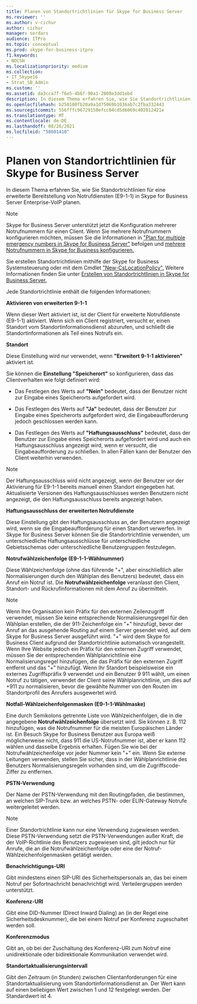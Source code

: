 ```yaml
---
title: Planen von Standortrichtlinien für Skype for Business Server
ms.reviewer: ''
ms.author: v-cichur
author: cichur
manager: serdars
audience: ITPro
ms.topic: conceptual
ms.prod: skype-for-business-itpro
f1.keywords:
- NOCSH
ms.localizationpriority: medium
ms.collection:
- IT_Skype16
- Strat_SB_Admin
ms.custom: ''
ms.assetid: da3cca7f-f6e5-4b6f-90a1-2008e3dd1ebd
description: In diesem Thema erfahren Sie, wie Sie Standortrichtlinien für eine erweiterte Bereitstellung von Notrufdiensten (E9-1-1) in Skype for Business Server Enterprise-VoIP planen.
ms.openlocfilehash: b250108fb20a9a1d75069b1036ab7c2fba332443
ms.sourcegitcommit: 556fffc96729150efcc04cd5d6069c402012421e
ms.translationtype: MT
ms.contentlocale: de-DE
ms.lasthandoff: 08/26/2021
ms.locfileid: "58601410"
---
```

# <a name="plan-location-policies-for-skype-for-business-server"></a>Planen von Standortrichtlinien für Skype for Business Server
 
In diesem Thema erfahren Sie, wie Sie Standortrichtlinien für eine erweiterte Bereitstellung von Notrufdiensten (E9-1-1) in Skype for Business Server Enterprise-VoIP planen. 
  
> [!NOTE]
> Skype for Business Server unterstützt jetzt die Konfiguration mehrerer Notrufnummern für einen Client. Wenn Sie mehrere Notrufnummern konfigurieren möchten, müssen Sie die Informationen in ["Plan for multiple emergency numbers in Skype for Business Server"](multiple-emergency-numbers.md) befolgen und [mehrere Notrufnummern in Skype for Business konfigurieren.](../../deploy/deploy-enterprise-voice/configure-multiple-emergency-numbers.md) 
  
Sie erstellen Standortrichtlinien mithilfe der Skype for Business Systemsteuerung oder mit dem Cmdlet ["New-CsLocationPolicy".](/powershell/module/skype/new-cslocationpolicy?view=skype-ps) Weitere Informationen finden Sie unter [Erstellen von Standortrichtlinien in Skype for Business Server.](../../deploy/deploy-enterprise-voice/create-location-policies.md)
  
Jede Standortrichtlinie enthält die folgenden Informationen:
  
 **Aktivieren von erweiterten 9-1-1**
  
Wenn dieser Wert aktiviert ist, ist der Client für erweiterte Notrufdienste (E9-1-1) aktiviert. Wenn sich ein Client registriert, versucht er, einen Standort vom Standortinformationsdienst abzurufen, und schließt die Standortinformationen als Teil eines Notrufs ein.
  
 **Standort**
  
Diese Einstellung wird nur verwendet, wenn **"Erweitert 9-1-1 aktivieren"** aktiviert ist.
  
Sie können die **Einstellung "Speicherort"** so konfigurieren, dass das Clientverhalten wie folgt definiert wird:
  
- Das Festlegen des Werts auf **"Nein"** bedeutet, dass der Benutzer nicht zur Eingabe eines Speicherorts aufgefordert wird.
    
- Das Festlegen des Werts auf **"Ja"** bedeutet, dass der Benutzer zur Eingabe eines Speicherorts aufgefordert wird, die Eingabeaufforderung jedoch geschlossen werden kann.
    
- Das Festlegen des Werts auf **"Haftungsausschluss"** bedeutet, dass der Benutzer zur Eingabe eines Speicherorts aufgefordert wird und auch ein Haftungsausschluss angezeigt wird, wenn er versucht, die Eingabeaufforderung zu schließen. In allen Fällen kann der Benutzer den Client weiterhin verwenden.
    
> [!NOTE]
> Der Haftungsausschluss wird nicht angezeigt, wenn der Benutzer vor der Aktivierung für E9-1-1 bereits manuell einen Standort eingegeben hat. Aktualisierte Versionen des Haftungsausschlusses werden Benutzern nicht angezeigt, die den Haftungsausschluss bereits angezeigt haben. 
  
 **Haftungsausschluss der erweiterten Notrufdienste**
  
Diese Einstellung gibt den Haftungsausschluss an, der Benutzern angezeigt wird, wenn sie die Eingabeaufforderung für einen Standort verwerfen. In Skype for Business Server können Sie die Standortrichtlinie verwenden, um unterschiedliche Haftungsausschlüsse für unterschiedliche Gebietsschemas oder unterschiedliche Benutzergruppen festzulegen.
  
 **Notrufwählzeichenfolge (E9-1-1-Wählnummer)**
  
Diese Wählzeichenfolge (ohne das führende "+", aber einschließlich aller Normalisierungen durch den Wählplan des Benutzers) bedeutet, dass ein Anruf ein Notruf ist. Die **Notrufwählzeichenfolge** veranlasst den Client, Standort- und Rückrufinformationen mit dem Anruf zu übermitteln.
  
> [!NOTE]
> Wenn Ihre Organisation kein Präfix für den externen Zeilenzugriff verwendet, müssen Sie keine entsprechende Normalisierungsregel für den Wählplan erstellen, die der 911-Zeichenfolge ein "+" hinzufügt, bevor der Anruf an das ausgehende Routing auf einem Server gesendet wird, auf dem Skype for Business Server ausgeführt wird. "+" wird dem Skype for Business Client aufgrund der Standortrichtlinie automatisch vorangestellt. Wenn Ihre Website jedoch ein Präfix für den externen Zugriff verwendet, müssen Sie der entsprechenden Wählplanrichtlinie eine Normalisierungsregel hinzufügen, die das Präfix für den externen Zugriff entfernt und das "+" hinzufügt. Wenn Ihr Standort beispielsweise ein externes Zugriffspräfix 9 verwendet und ein Benutzer 9 911 wählt, um einen Notruf zu tätigen, verwendet der Client seine Wählplanrichtlinie, um dies auf +911 zu normalisieren, bevor die gewählte Nummer von den Routen im Standortprofil des Anrufers ausgewertet wird. 
  
 **Notfall-Wählzeichenfolgenmasken (E9-1-1-Wählmaske)**
  
Eine durch Semikolons getrennte Liste von Wählzeichenfolgen, die in die angegebene **Notrufwählzeichenfolge** übersetzt wird. Sie können z. B. 112 hinzufügen, was die Notrufnummer für die meisten Europäischen Länder ist. Ein Besuch Skype for Business Benutzer aus Europa weiß möglicherweise nicht, dass 911 die US-Notrufnummer ist, aber er kann 112 wählen und dasselbe Ergebnis erhalten. Fügen Sie wie bei der Notrufwählzeichenfolge vor jeder Nummer kein "+" ein. Wenn Sie externe Leitungen verwenden, stellen Sie sicher, dass in der Wählplanrichtlinie des Benutzers Normalisierungsregeln vorhanden sind, um die Zugriffscode-Ziffer zu entfernen.
  
 **PSTN-Verwendung**
  
Der Name der PSTN-Verwendung mit den Routingpfaden, die bestimmen, an welchen SIP-Trunk bzw. an welches PSTN- oder ELIN-Gateway Notrufe weitergeleitet werden.
  
> [!NOTE]
> Einer Standortrichtlinie kann nur eine Verwendung zugewiesen werden. Diese PSTN-Verwendung setzt die PSTN-Verwendungen außer Kraft, die der VoIP-Richtlinie des Benutzers zugewiesen sind, gilt jedoch nur für Anrufe, die an die Notrufwählzeichenfolge oder eine der Notruf-Wählzeichenfolgenmasken getätigt werden. 
  
 **Benachrichtigungs-URI**
  
Gibt mindestens einen SIP-URI des Sicherheitspersonals an, das bei einem Notruf per Sofortnachricht benachrichtigt wird. Verteilergruppen werden unterstützt.
  
 **Konferenz-URI**
  
Gibt eine DID-Nummer (Direct Inward Dialing) an (in der Regel eine Sicherheitsdesknummer), die bei einem Notruf per Konferenz zugeschaltet werden soll. 
  
 **Konferenzmodus**
  
Gibt an, ob bei der Zuschaltung des Konferenz-URI zum Notruf eine unidirektionale oder bidirektionale Kommunikation verwendet wird. 
  
 **Standortaktualisierungsintervall**
  
Gibt den Zeitraum (in Stunden) zwischen Clientanforderungen für eine Standortaktualisierung vom Standortinformationsdienst an. Der Wert kann auf einen beliebigen Wert zwischen 1 und 12 festgelegt werden. Der Standardwert ist 4.
